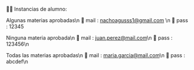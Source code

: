 :student:  Instancias de alumno: 

Algunas materias aprobadas\n
:e-mail: mail : nachoagusss1@gmail.com \n
:key:  pass : 12345 

Ninguna materia aprobada\n
:e-mail: mail : juan.perez@mail.com\n
:key: pass : 123456\n

Todas las materias aprobadas\n
:e-mail: mail : maria.garcia@mail.com\n
:key: pass : abcdef\n



